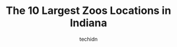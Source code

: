 ---
layout: ampstory
image: https://i0.wp.com/paketmu.com/wp-content/uploads/2023/06/tnt-exotics-0-in-indiana-1686367370.jpeg?resize=640,853
author: techidn
featured: false
description: Explore the diverse Zoo scene in Indiana, home to an incredible selection of 10 establishments catering to every taste. Whether youre in search of iconic favorites or undiscovered treasures
title: The 10 Largest Zoos Locations in Indiana
cover:
   title: The 10 Largest Zoos Locations in Indiana
   subtitle: RICKPATE
   background: https://paketmu.com/wp-content/uploads/2023/06/tnt-exotics-0-in-indiana-1686367370.jpeg

pages: 
 - layout: thirds
   top: <h1>#1 Indianapolis Zoo</h1>
   bottom: "<p>We love the zoo! Our youngest kids hadnt got to go so we decided to go spend the day yesterday and we had a great time! The only part that wasnt so great was the fo</p>"
   background: https://paketmu.com/wp-content/uploads/2023/06/tnt-exotics-1-in-indiana-1686367375.jpeg
   backgroundblur: true
 - layout: thirds
   top: <h1>#2 Fort Wayne Childrens Zoo</h1>
   bottom: "<p>This was my 1st time visiting and I loved it. It was so hot out yesterday but the zoo has plenty of shady rest areas. A lot of the animals werent out because of the heat</p>"
   background: https://paketmu.com/wp-content/uploads/2023/06/tnt-exotics-2-in-indiana-1686367384.jpeg
   cta:
      link: https://paketmu.com/the-10-largest-zoos-locations-in-indiana/
      text: The 10 Largest Zoos Locations in Indiana
 - layout: thirds
   top: <h1>#3 Potawatomi Zoo</h1>
   bottom: "<p>Moved to South Bend almost 2 years ago and never checked this place out. Im glad I finally did because it is a cute, well maintained, and fun little zoo. My son was so e</p>"
   background: https://paketmu.com/wp-content/uploads/2023/06/tnt-exotics-3-in-indiana-1686367392.jpeg
   cta:
      link: https://paketmu.com/the-10-largest-zoos-locations-in-indiana/
      text: The 10 Largest Zoos Locations in Indiana
 - layout: thirds
   top: <h1>#4 Columbian Park Zoo</h1>
   bottom: "<p>1915 Scott St, Lafayette, IN 47904, United States</p>"
   background: https://images.unsplash.com/photo-1527067829737-402993088e6b?ixlib=rb-4.0.3&ixid=MnwxMjA3fDB8MHxwaG90by1wYWdlfHx8fGVufDB8fHx8&auto=format&fit=crop&w=640&h=853&q=80
   cta:
      link: https://paketmu.com/the-10-largest-zoos-locations-in-indiana/
      text: The 10 Largest Zoos Locations in Indiana
 - layout: thirds
   top: <h1>#5 Mesker Park Zoo</h1>
   bottom: "<p>1545 Mesker Park Dr, Evansville, IN 47720, United States</p>"
   background: https://images.unsplash.com/photo-1515405295579-ba7b45403062?ixlib=rb-4.0.3&ixid=MnwxMjA3fDB8MHxwaG90by1wYWdlfHx8fGVufDB8fHx8&auto=format&fit=crop&w=640&h=853&q=80
   cta:
      link: https://paketmu.com/the-10-largest-zoos-locations-in-indiana/
      text: The 10 Largest Zoos Locations in Indiana
 - layout: thirds
   top: <h1>#6 Washington Park Zoo</h1>
   bottom: "<p>115 Lake Shore Dr, Michigan City, IN 46360, United States</p>"
   background: https://images.unsplash.com/photo-1614648718611-0635f29016cb?ixlib=rb-4.0.3&ixid=MnwxMjA3fDB8MHxwaG90by1wYWdlfHx8fGVufDB8fHx8&auto=format&fit=crop&w=640&h=853&q=80
   cta:
      link: https://paketmu.com/the-10-largest-zoos-locations-in-indiana/
      text: The 10 Largest Zoos Locations in Indiana
 - layout: thirds
   top: <h1>#7 Wilstem</h1>
   bottom: "<p>4229 US-150, Paoli, IN 47454, United States</p>"
   background: https://images.unsplash.com/photo-1597773150796-e5c14ebecbf5?ixlib=rb-4.0.3&ixid=MnwxMjA3fDB8MHxwaG90by1wYWdlfHx8fGVufDB8fHx8&auto=format&fit=crop&w=640&h=853&q=80
   cta:
      link: https://paketmu.com/the-10-largest-zoos-locations-in-indiana/
      text: The 10 Largest Zoos Locations in Indiana
 - layout: thirds
   middle: Continue reading...
   background: https://plus.unsplash.com/premium_photo-1664640458616-3c74f8cb4589?ixlib=rb-4.0.3&ixid=MnwxMjA3fDB8MHxwaG90by1wYWdlfHx8fGVufDB8fHx8&auto=format&fit=crop&w=640&h=853&q=80
   cta:
      link: https://paketmu.com/the-10-largest-zoos-locations-in-indiana/
      text: The 10 Largest Zoos Locations in Indiana
      
---
